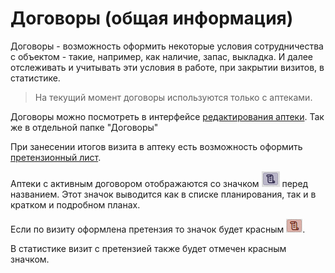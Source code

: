 # Договоры (общая информация)

Договоры - возможность оформить некоторые условия сотрудничества с объектом - такие, например, как наличие, запас, выкладка.
И далее отслеживать и учитывать эти условия в работе, при закрытии визитов, в статистике.

> На текущий момент договоры используются только с аптеками. 

Договоры можно посмотреть в интерфейсе [редактирования аптеки](database-object-edit.html). Так же в отдельной папке "Договоры"

При занесении итогов визита в аптеку есть возможность оформить [претензионный лист](rep-visits-treaty.html).


Аптеки с активным договором отображаются со значком ![](../images/icon-contract.png#inline) перед названием.
Этот значок выводится как в списке планирования, так и в кратком и подробном планах.

Если по визиту оформлена претензия то значок будет красным ![](../images/icon-contract-red.png#inline).

В статистике визит с претензией также будет отмечен красным значком.
